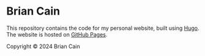 # Brian Cain

This repository contains the code for my personal website, built using
[Hugo](https://gohugo.io/). The website is hosted on [GitHub Pages](https://pages.github.com/).

Copyright © 2024 Brian Cain
